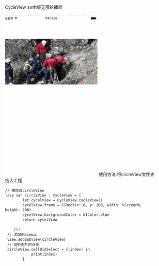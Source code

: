 CycleView
swift版无限轮播器

![图片](https://github.com/Rochester-Ting/Picture/blob/master/cycleView.gif)
使用方法:将circleView文件夹拖入工程
```
// 懒加载circleView
lazy var circleView : CycleView = {
        let cycelView = CycleView.cycleView()
        cycelView.frame = CGRect(x: 0, y: 100, width: kScreenW, height: 200)
        cycelView.backgroundColor = UIColor.blue
        return cycelView
        
    }()
 // 添加到view上
 view.addSubview(circleView)
 // 监听图片的点击
 circleView.cellDidSelect = {(index) in
            print(index)
        }
```

